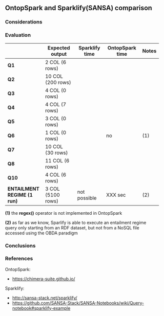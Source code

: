## OntopSpark and Sparklify(SANSA) comparison

### Considerations



### Evaluation

|  | Expected output | Sparklify time | OntopSpark time | Notes |
|--|---------------|--------------------|---------------|-------|
| __Q1__ | 2 COL (6 rows) |
| __Q2__ | 10 COL (200 rows) |
| __Q3__ | 4 COL (0 rows) |
| __Q4__ | 4 COL (7 rows) |
| __Q5__ | 3 COL (0 rows) |
| __Q6__ | 1 COL (0 rows) | | no | (1)|
| __Q7__ | 10 COL (30 rows) |
| __Q8__ | 11 COL (6 rows) |
| __Q10__ | 4 COL (6 rows) |
| __ENTAILMENT<br> REGIME (1 run)__ | 3 COL (5100 rows) | not possible | XXX sec | (2) |

__(1)__ the __regex()__ operator is not implemented in OntopSpark

__(2)__ as far as we know, Sparlify is able to execute an entailment regime query only starting from an RDF dataset, but not from a NoSQL file accessed using the OBDA paradigm


### Conclusions

### References

OntopSpark:
  - <https://chimera-suite.github.io/>

Sparklify:
  - <http://sansa-stack.net/sparklify/>
  - <https://github.com/SANSA-Stack/SANSA-Notebooks/wiki/Query-notebook#sparklify-example>
